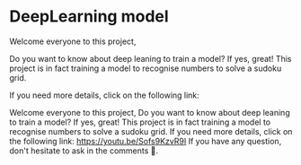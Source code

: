 # DeepLearning model

Welcome everyone to this project,

Do you want to know about deep leaning to train a model? If yes, great! This project is in fact training a model to recognise numbers to solve a sudoku grid.

If you need more details, click on the following link:


Welcome everyone to this project,
Do you want to know about deep leaning to train a model? If yes, great! This project is in fact training a model to recognise numbers to solve a sudoku grid.
If you need more details, click on the following link: https://youtu.be/Sofs9KzvR9I
If you have any question, don't hesitate to ask in the comments 🙂.
